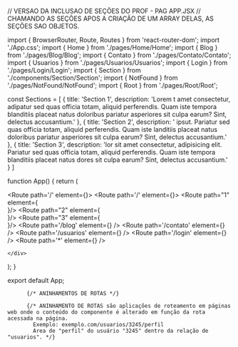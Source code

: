 // VERSAO DA INCLUSAO DE SEÇÕES DO PROF - PAG APP.JSX
// CHAMANDO AS SEÇÕES APOS A CRIAÇÃO DE UM ARRAY DELAS, AS SEÇÕES SAO OBJETOS.

import { BrowserRouter, Route, Routes } from 'react-router-dom';
import './App.css';
import { Home } from './pages/Home/Home';
import { Blog } from './pages/Blog/Blog';
import { Contato } from './pages/Contato/Contato';
import { Usuarios } from './pages/Usuarios/Usuarios';
import { Login } from './pages/Login/Login';
import { Section } from './components/Section/Section';
import { NotFound } from './pages/NotFound/NotFound';
import { Root } from './pages/Root/Root';

const Sections = [
  {
    title: 'Section 1',
    description: 'Lorem t amet consectetur, adipatur sed quas officia totam, aliquid perferendis. Quam iste tempora blanditiis placeat natus doloribus pariatur asperiores sit culpa earum? Sint, delectus accusantium.'
  },
  {
    title: 'Section 2',
    description: ' ipsut. Pariatur sed quas officia totam, aliquid perferendis. Quam iste landitiis placeat natus doloribus pariatur asperiores sit culpa earum? Sint, delectus accusantium.'
  },
  {
    title: 'Section 3',
    description: 'lor sit amet consectetur, adipisicing elit. Pariatur sed quas officia totam, aliquid perferendis. Quam iste tempora blanditiis placeat natus dores sit culpa earum? Sint, delectus accusantium.'
  }
]


function App() {
  return (
    <div className="App">
      <BrowserRouter>
        <Routes>
          <Route path='/' element={<Root />}>
              <Route path='/' element={<Home />}>
                  <Route path="1" element={<Section title={Sections[0].title} description={Sections[0].description}/>}/>
                  <Route path="2" element={<Section title={Sections[1].title} description={Sections[1].description}/>}/>
                  <Route path="3" element={<Section title={Sections[2].title} description={Sections[2].description}/>}/>
              </Route>
              <Route path='/blog' element={<Blog />} />
              <Route path='/contato' element={<Contato />} />
              <Route path='/usuarios' element={<Usuarios />} />
              <Route path='/login' element={<Login />} />
              <Route path='*' element={<NotFound />} />
          </Route>
        </Routes>
      </BrowserRouter>

    </div>
  );
}

export default App;

              
          {/* ANINHAMENTOS DE ROTAS */}

          {/* ANINHAMENTO DE ROTAS são aplicações de roteamento em páginas web onde o conteúdo do componente é alterado em função da rota acessada na página.
            Exemplo: exemplo.com/usuarios/3245/perfil
            Area de "perfil" do usuário "3245" dentro da relação de "usuarios". */}